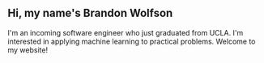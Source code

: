 ## Hi, my name's Brandon Wolfson
I'm an incoming software engineer who just graduated from UCLA. I'm interested in applying 
machine learning to practical problems. Welcome to my website!
